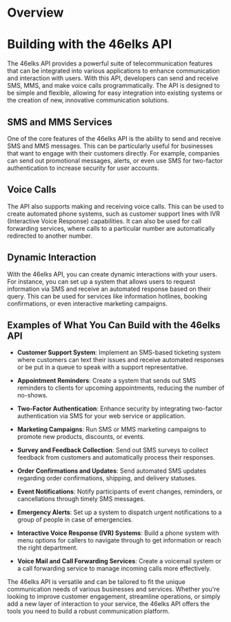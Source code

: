 # Overview

# Building with the 46elks API

The 46elks API provides a powerful suite of telecommunication features that can be integrated into various applications to enhance communication and interaction with users. With this API, developers can send and receive SMS, MMS, and make voice calls programmatically. The API is designed to be simple and flexible, allowing for easy integration into existing systems or the creation of new, innovative communication solutions.

## SMS and MMS Services

One of the core features of the 46elks API is the ability to send and receive SMS and MMS messages. This can be particularly useful for businesses that want to engage with their customers directly. For example, companies can send out promotional messages, alerts, or even use SMS for two-factor authentication to increase security for user accounts.

## Voice Calls

The API also supports making and receiving voice calls. This can be used to create automated phone systems, such as customer support lines with IVR (Interactive Voice Response) capabilities. It can also be used for call forwarding services, where calls to a particular number are automatically redirected to another number.

## Dynamic Interaction

With the 46elks API, you can create dynamic interactions with your users. For instance, you can set up a system that allows users to request information via SMS and receive an automated response based on their query. This can be used for services like information hotlines, booking confirmations, or even interactive marketing campaigns.

## Examples of What You Can Build with the 46elks API

- **Customer Support System**: Implement an SMS-based ticketing system where customers can text their issues and receive automated responses or be put in a queue to speak with a support representative.

- **Appointment Reminders**: Create a system that sends out SMS reminders to clients for upcoming appointments, reducing the number of no-shows.

- **Two-Factor Authentication**: Enhance security by integrating two-factor authentication via SMS for your web service or application.

- **Marketing Campaigns**: Run SMS or MMS marketing campaigns to promote new products, discounts, or events.

- **Survey and Feedback Collection**: Send out SMS surveys to collect feedback from customers and automatically process their responses.

- **Order Confirmations and Updates**: Send automated SMS updates regarding order confirmations, shipping, and delivery statuses.

- **Event Notifications**: Notify participants of event changes, reminders, or cancellations through timely SMS messages.

- **Emergency Alerts**: Set up a system to dispatch urgent notifications to a group of people in case of emergencies.

- **Interactive Voice Response (IVR) Systems**: Build a phone system with menu options for callers to navigate through to get information or reach the right department.

- **Voice Mail and Call Forwarding Services**: Create a voicemail system or a call forwarding service to manage incoming calls more effectively.

The 46elks API is versatile and can be tailored to fit the unique communication needs of various businesses and services. Whether you're looking to improve customer engagement, streamline operations, or simply add a new layer of interaction to your service, the 46elks API offers the tools you need to build a robust communication platform.
